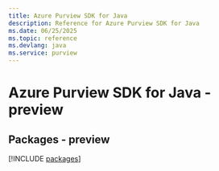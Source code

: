 ```yaml
---
title: Azure Purview SDK for Java
description: Reference for Azure Purview SDK for Java
ms.date: 06/25/2025
ms.topic: reference
ms.devlang: java
ms.service: purview
---
```

# Azure Purview SDK for Java - preview
## Packages - preview
[!INCLUDE [packages](purview-index.md)]